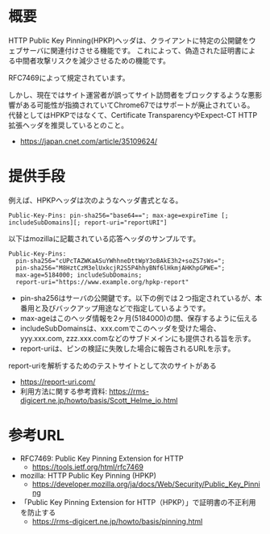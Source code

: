 # 概要
HTTP Public Key Pinning(HPKP)ヘッダは、クライアントに特定の公開鍵をウェブサーバに関連付けさせる機能です。
これによって、偽造された証明書による中間者攻撃リスクを減少させるための機能です。

RFC7469によって規定されています。

しかし、現在ではサイト運営者が誤ってサイト訪問者をブロックするような悪影響がある可能性が指摘されていてChrome67ではサポートが廃止されている。
代替としてはHPKPではなくて、Certificate TransparencyやExpect-CT HTTP拡張ヘッダを推奨しているとのこと。
- https://japan.cnet.com/article/35109624/

# 提供手段

例えば、HPKPヘッダは次のようなヘッダ書式となる。
```
Public-Key-Pins: pin-sha256="base64=="; max-age=expireTime [; includeSubDomains][; report-uri="reportURI"]
```

以下はmozillaに記載されている応答ヘッダのサンプルです。
```
Public-Key-Pins: 
  pin-sha256="cUPcTAZWKaASuYWhhneDttWpY3oBAkE3h2+soZS7sWs="; 
  pin-sha256="M8HztCzM3elUxkcjR2S5P4hhyBNf6lHkmjAHKhpGPWE="; 
  max-age=5184000; includeSubDomains; 
  report-uri="https://www.example.org/hpkp-report"
```
- pin-sha256はサーバの公開鍵です。以下の例では２つ指定されているが、本番用と及びバックアップ用途などで指定しているようです。
- max-ageはこのヘッダ情報を2ヶ月(5184000)の間、保存するように伝える
- includeSubDomainsは、xxx.comでこのヘッダを受けた場合、yyy.xxx.com, zzz.xxx.comなどのサブドメインにも提供される旨を示す。
- report-uriは、ピンの検証に失敗した場合に報告されるURLを示す。


report-uriを解析するためのテストサイトとして次のサイトがある
- https://report-uri.com/
- 利用方法に関する参考資料: https://rms-digicert.ne.jp/howto/basis/Scott_Helme_io.html

# 参考URL
- RFC7469: Public Key Pinning Extension for HTTP
  - https://tools.ietf.org/html/rfc7469
- mozilla: HTTP Public Key Pinning (HPKP)
  - https://developer.mozilla.org/ja/docs/Web/Security/Public_Key_Pinning
- 「Public Key Pinning Extension for HTTP（HPKP）」で証明書の不正利用を防止する
  - https://rms-digicert.ne.jp/howto/basis/pinning.html

